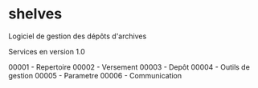 # shelves
Logiciel de gestion des dépôts d'archives

Services en version 1.0

00001 - Repertoire
00002 - Versement
00003 - Depôt
00004 - Outils de gestion
00005 - Parametre
00006 - Communication
